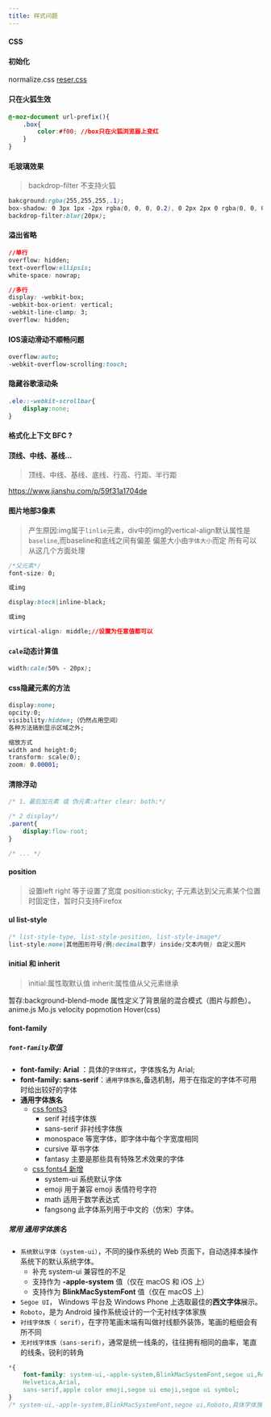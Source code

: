 ```yaml
---
title: 样式问题
---
```

#### CSS
#### 初始化

normalize.css
[reser.css](https://meyerweb.com/eric/tools/css/reset/index.html)

#### 只在火狐生效
```css
@-moz-document url-prefix(){
    .box{
        color:#f00; //box只在火狐浏览器上变红
    }
}
```

#### 毛玻璃效果
> backdrop-filter 不支持火狐

```css
bakcground:rgba(255,255,255,.1);
box-shadow: 0 3px 1px -2px rgba(0, 0, 0, 0.2), 0 2px 2px 0 rgba(0, 0, 0, 0.14), 0 1px 5px 0 rgba(0, 0, 0, 0.12);
backdrop-filter:blur(20px);
```
#### 溢出省略
```css
//单行
overflow: hidden;
text-overflow:ellipsis;
white-space: nowrap;

//多行
display: -webkit-box;
-webkit-box-orient: vertical;
-webkit-line-clamp: 3;
overflow: hidden;
```
#### IOS滚动滑动不顺畅问题
```css
overflow:auto;
-webkit-overflow-scrolling:touch;
```
#### 隐藏谷歌滚动条
```css
.ele::-webkit-scrollbar{
    display:none;
}
```
####  格式化上下文 BFC ?
#### 顶线、中线、基线...
> 顶线、中线、基线、底线、行高、行距、半行距 

https://www.jianshu.com/p/59f31a1704de
#### 图片地部3像素 
> 产生原因:img属于`linlie`元素，div中的img的vertical-align默认属性是`baseline`,而baseline和底线之间有偏差
> 偏差大小由`字体大小`而定
> 所有可以从这几个方面处理
```css
/*父元素*/
font-size: 0;

或img

display:block|inline-black;

或img

virtical-align: middle;//设置为任意值都可以
```
#### `cale`动态计算值
```css
width:cale(50% - 20px);
```
#### css隐藏元素的方法 
```css
display:none;
opcity:0;
visibility:hidden;（仍然占用空间）
各种方法搞到显示区域之外;

缩放方式
width and height:0;
transform: scale(0);
zoom: 0.00001;
```
#### 清除浮动
```css
/* 1、最后加元素 或 伪元素:after clear: both;*/

/* 2 display*/
.parent{
    display:flow-root;
}

/* ... */
```

#### position
> 设置left right 等于设置了宽度
> position:sticky; 子元素达到父元素某个位置时固定住，暂时只支持Firefox 

#### ul list-style
```css
/* list-style-type, list-style-position, list-style-image*/
list-style:none|其他图形符号(例:decimal数字) inside(文本内侧) 自定义图片
```
#### initial 和 inherit
> initial:属性取默认值
> inherit:属性值从父元素继承

暂存:background-blend-mode 属性定义了背景层的混合模式（图片与颜色）。
    anime.js Mo.js velocity popmotion Hover(css)
    
#### font-family

##### `font-family`取值
- **font-family: Arial** ：具体的`字体样式`，字体族名为 Arial;
- **font-family: sans-serif**：`通用字体族名`,备选机制，用于在指定的字体不可用时给出较好的字体
- **通用字体族名**
    - [css fonts3](https://www.w3.org/TR/2018/REC-css-fonts-3-20180920/#generic-font-families)
        - serif 衬线字体族
        - sans-serif 非衬线字体族
        - monospace 等宽字体，即字体中每个字宽度相同
        - cursive 草书字体
        - fantasy 主要是那些具有特殊艺术效果的字体 	
    - [css fonts4 新增](https://www.w3.org/TR/css-fonts-4/#generic-font-families)
        - system-ui 系统默认字体
        - emoji 用于兼容 emoji 表情符号字符
        - math 适用于数学表达式
        - fangsong 此字体系列用于中文的（仿宋）字体。

##### 常用 通用字体族名

- `系统默认字体（system-ui）`，不同的操作系统的 Web 页面下，自动选择本操作系统下的默认系统字体。
	- 补充 system-ui 兼容性的不足 
	- 支持作为 **-apple-system** 值（仅在 macOS 和 iOS 上）
	- 支持作为 **BlinkMacSystemFont** 值（仅在 macOS 上） 	
- `Segoe UI`， Windows 平台及 Windows Phone 上选取最佳的**西文字体**展示。
- `Roboto`，是为 Android 操作系统设计的一个无衬线字体家族
- `衬线字体族（ serif）`，在字符笔画末端有叫做衬线额外装饰，笔画的粗细会有所不同
- `无衬线字体族（sans-serif）`，通常是统一线条的，往往拥有相同的曲率，笔直的线条，锐利的转角

```css
*{
	font-family: system-ui,-apple-system,BlinkMacSystemFont,segoe ui,Roboto,
    Helvetica,Arial,
    sans-serif,apple color emoji,segoe ui emoji,segoe ui symbol;
}
/* system-ui,-apple-system,BlinkMacSystemFont,segoe ui,Roboto,具体字体族,sans-serif,可有可无随意;*/
```
